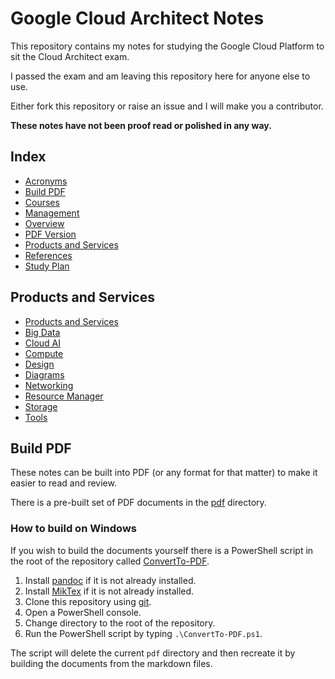 # Google Cloud Architect Notes

This repository contains my notes for studying the Google Cloud Platform to sit the Cloud Architect exam.

I passed the exam and am leaving this repository here for anyone else to use.

Either fork this repository or raise an issue and I will make you a contributor.

__These notes have not been proof read or polished in any way.__

## Index

* [Acronyms](/Acronyms.md)
* [Build PDF](#build-pdf)
* [Courses](/Courses.md)
* [Management](/Management.md)
* [Overview](/Overview.md)
* [PDF Version](/pdf)
* [Products and Services](#products-and-services)
* [References](/References.md)
* [Study Plan](/Study%20Plan.md)

## Products and Services

* [Products and Services](Products%20and%20Services.md)
* [Big Data](/Big%20Data)
* [Cloud AI](/Cloud%20AI)
* [Compute](/Compute)
* [Design](/Design)
* [Diagrams](/Diagrams)
* [Networking](/Networking)
* [Resource Manager](/Resource%20Manager)
* [Storage](/Storage)
* [Tools](/Tools)

## Build PDF

These notes can be built into PDF (or any format for that matter) to make it easier to read and review.

There is a pre-built set of PDF documents in the [pdf](/pdf) directory.

### How to build on Windows

If you wish to build the documents yourself there is a PowerShell script in the root of the repository called [ConvertTo-PDF](/ConvertTo-PDF.ps1).

1. Install [pandoc](http://pandoc.org/) if it is not already installed.
1. Install [MikTex](https://miktex.org/) if it is not already installed.
1. Clone this repository using [git](https://git-scm.com/).
1. Open a PowerShell console.
1. Change directory to the root of the repository.
1. Run the PowerShell script by typing `.\ConvertTo-PDF.ps1`.

The script will delete the current `pdf` directory and then recreate it by building the documents from the markdown files.